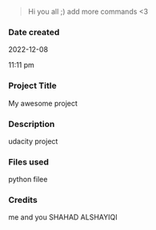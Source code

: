 >Hi you all ;)
add more commands <3
### Date created

2022-12-08

11:11 pm 

### Project Title
My awesome project
### Description
udacity project
### Files used
python filee
### Credits
me and you 
SHAHAD ALSHAYIQI
